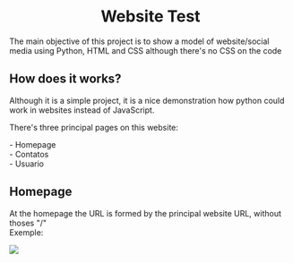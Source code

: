 <h1 align="center" dir="auto">Website Test</h1>
<p> The main objective of this project is to show a model of website/social media using Python, HTML and CSS although there's
no CSS on the code</p>

<h2>How does it works?</h2>
<p>Although it is a simple project, it is a nice demonstration
how python could work in websites instead of JavaScript.</p>

<p>There's three principal pages on this website:</p>
<p>- Homepage <br> - Contatos <br> - Usuario</p>

<h2>Homepage</h2>
<p>At the homepage the URL is formed by the principal website URL,
without thoses "/"<br> Exemple:
</p>
<img src="images/homepageLink">
